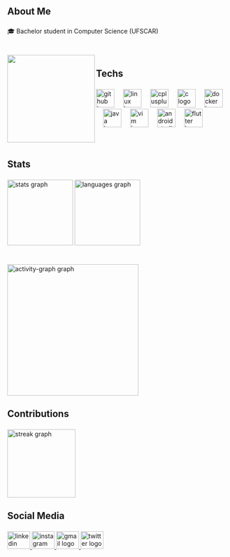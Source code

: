 <h2 align="left">About Me</h2>

###

<p align="left">🎓 Bachelor student in Computer Science (UFSCAR)</p>

###

<br clear="both">

<img align="left" height="200" src="https://media0.giphy.com/media/v1.Y2lkPTc5MGI3NjExejJ6Zjg0ZzNib205NWE3cnA0azVnazY5eGRlZXZwOGV0aWp5MHE0eSZlcD12MV9pbnRlcm5hbF9naWZfYnlfaWQmY3Q9Zw/mXeOgQvTWweG1hODif/giphy.webp"  />

###

<h2 align="left">Techs</h2>

###

<div align="left">
  <img src="https://skillicons.dev/icons?i=github" height="42" alt="github logo"  />
  <img width="12" />
  <img src="https://skillicons.dev/icons?i=linux" height="42" alt="linux logo"  />
  <img width="12" />
  <img src="https://skillicons.dev/icons?i=cpp" height="42" alt="cplusplus logo"  />
  <img width="12" />
  <img src="https://skillicons.dev/icons?i=c" height="42" alt="c logo"  />
  <img width="12" />
  <img src="https://skillicons.dev/icons?i=docker" height="42" alt="docker logo"  />
  <img width="12" />
  <img src="https://skillicons.dev/icons?i=java" height="42" alt="java logo"  />
  <img width="12" />
  <img src="https://cdn.jsdelivr.net/gh/devicons/devicon/icons/vim/vim-original.svg" height="42" alt="vim logo"  />
  <img width="12" />
  <img src="https://cdn.jsdelivr.net/gh/devicons/devicon/icons/androidstudio/androidstudio-original.svg" height="42" alt="androidstudio logo"  />
  <img width="12" />
  <img src="https://cdn.jsdelivr.net/gh/devicons/devicon/icons/flutter/flutter-original.svg" height="42" alt="flutter logo"  />
</div>

###

<br clear="both">

<h2 align="left">Stats</h2>

###

<div align="left">
  <img src="https://github-readme-stats.vercel.app/api?username=PedroVFSantos&hide_title=true&hide_rank=false&show_icons=true&include_all_commits=true&count_private=true&disable_animations=false&theme=nord&locale=en&hide_border=false&order=1" height="150" alt="stats graph"  />
  <img src="https://github-readme-stats.vercel.app/api/top-langs?username=PedroVFSantos&locale=en&hide_title=true&layout=compact&card_width=320&langs_count=6&theme=nord&hide_border=false&order=2" height="150" alt="languages graph"  />
</div>

###

<br clear="both">

<div align="left">
  <img src="https://github-readme-activity-graph.vercel.app/graph?username=PedroVFSantos&radius=20&theme=nord&area=true&order=5&hide_border=false&hide_title=true" height="300" alt="activity-graph graph"  />
</div>

###

<h2 align="left">Contributions</h2>

###

<div align="left">
  <img src="https://streak-stats.demolab.com?user=PedroVFSantos&locale=en&mode=daily&theme=panda&hide_border=false&border_radius=10&order=3" height="156" alt="streak graph"  />
</div>

###

<h2 align="left">Social Media</h2>

###

<div align="left">
  <a href="https://www.linkedin.com/in/pedro-vin%C3%ADcius-ferreira-santos-757914158/" target="_blank">
    <img src="https://raw.githubusercontent.com/maurodesouza/profile-readme-generator/master/src/assets/icons/social/linkedin/default.svg" width="52" height="40" alt="linkedin logo"  />
  </a>
  <a href="https://www.instagram.com/p.vinifs/" target="_blank">
    <img src="https://raw.githubusercontent.com/maurodesouza/profile-readme-generator/master/src/assets/icons/social/instagram/default.svg" width="52" height="40" alt="instagram logo"  />
  </a>
  <a href="pedro.vinicius298@gmail.com" target="_blank">
    <img src="https://raw.githubusercontent.com/maurodesouza/profile-readme-generator/master/src/assets/icons/social/gmail/default.svg" width="52" height="40" alt="gmail logo"  />
  </a>
  <a href="https://x.com/PedroVi31009835" target="_blank">
    <img src="https://raw.githubusercontent.com/maurodesouza/profile-readme-generator/master/src/assets/icons/social/twitter/default.svg" width="52" height="40" alt="twitter logo"  />
  </a>
</div>

###
